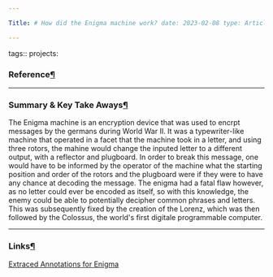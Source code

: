 ```yaml
---

Title: # How did the Enigma machine work? date: 2023-02-08 type: Article:

---
```


tags:: projects:[](https://natmeng.github.io/memx2/sources/Enigma_Machine/)

### Reference[¶](https://natmeng.github.io/memx2/sources/Enigma_Machine/#reference "Permanent link")



---

### Summary & Key Take Aways[¶](https://natmeng.github.io/memx2/sources/Enigma_Machine/#summary-key-take-aways "Permanent link")
The Enigma machine is an encryption device that was used to encrpt messages by the germans during World War II. It was a typewriter-like machine that operated in a facet that the machine took in a letter, and using three rotors, the mahine would change the inputed letter to a different output, with a reflector and plugboard. In order to break this message, one would have to be informed by the operator of the machine what the starting position and order of the rotors and the plugboard were if they were to have any chance at decoding the message. The enigma had a fatal flaw however, as no letter could ever be encoded as itself, so with this knowledge, the enemy could be able to potentially decipher common phrases and letters. This was subsequently fixed by the creation of the Lorenz, which was then followed by the Colossus, the world's first digitale programmable computer.


---

### Links[¶](https://natmeng.github.io/memx2/sources/Enigma_Machine/#links "Permanent link")

[Extraced Annotations for Enigma](https://natmeng.github.io/memx2/annotations/Enigma/) 







